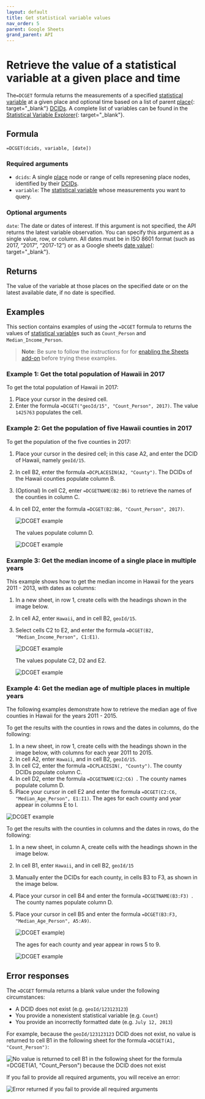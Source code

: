 ```yaml
---
layout: default
title: Get statistical variable values
nav_order: 5
parent: Google Sheets
grand_parent: API
---
```


# Retrieve the value of a statistical variable at a given place and time

The`=DCGET` formula returns the measurements of a specified [statistical variable](/glossary.html#variable) at a given place and optional time based on a list of parent [place](https://datacommons.org/browser/Place){: target="_blank"} [DCIDs](/glossary.html#dcid). A complete list of variables can be found in the [Statistical Variable Explorer](https://datacommons.org/tools/statvar){: target="_blank"}.

## Formula

```
=DCGET(dcids, variable, [date])
```

### Required arguments

* `dcids`: A single [place](/glossary.html#place) node or range of cells represening place nodes, identified by their [DCIDs](/glossary.html#dcid).
* `variable`: The [statistical variable](/glossary.html#variable) whose measurements you want to query.

### Optional arguments

`date`: The date or dates of interest. If this argument is not specified, the API returns the latest variable observation. You can specify this argument as a single value, row, or column. All dates must be in ISO 8601 format (such as 2017, “2017”, “2017-12”) or as a Google sheets [date value](https://support.google.com/docs/answer/3092969?hl=en){: target="_blank"}.

## Returns

The value of the variable at those places on the specified date or on the latest available date, if no date is specified.

## Examples

This section contains examples of using the `=DCGET` formula to returns the values of [statistical variable](/glossary.html#variable)s such as `Count_Person` and `Median_Income_Person`. 

> **Note**: Be sure to follow the instructions for for [enabling the Sheets add-on](/api/sheets/index.html#install) before trying these examples.

### Example 1: Get the total population of Hawaii in 2017

To get the total population of Hawaii in 2017:

1. Place your cursor in the desired cell.
1. Enter the formula `=DCGET("geoId/15", "Count_Person", 2017)`. The value `1425763` populates the cell.

### Example 2: Get the population of five Hawaii counties in 2017

To get the population of the five counties in 2017:

1. Place your cursor in the desired cell; in this case A2, and enter the DCID of Hawaii, namely `geoId/15`.
1. In cell B2, enter the formula `=DCPLACESIN(A2, "County")`. The DCIDs of the Hawaii counties populate column B.
1. (Optional) In cell C2, enter `=DCGETNAME(B2:B6)` to retrieve the names of the counties in column C.
1. In cell D2, enter the formula `=DCGET(B2:B6, "Count_Person", 2017)`.

    ![DCGET example](/assets/images/sheets/sheets_get_variable_input.png)

    The values populate column D.

    ![DCGET example](/assets/images/sheets/sheets_get_variable_output.png)

### Example 3: Get the median income of a single place in multiple years

This example shows how to get the median income in Hawaii for the years 2011 - 2013, with dates as columns:

1. In a new sheet, in row 1, create cells with the headings shown in the image below.
1. In cell A2, enter `Hawaii`, and in cell B2, `geoId/15`.
1. Select cells C2 to E2, and enter the formula `=DCGET(B2, "Median_Income_Person", C1:E1)`.

    ![DCGET example](/assets/images/sheets/sheets_get_variable_one_place_multiple_years_input.png)

    The values populate C2, D2 and E2.

    ![DCGET example](/assets/images/sheets/sheets_get_variable_one_place_multiple_years_output.png)

### Example 4: Get the median age of multiple places in multiple years

The following examples demonstrate how to retrieve the median age of five counties in Hawaii for the years 2011 - 2015. 

To get the results with the counties in rows and the dates in columns, do the following:

1. In a new sheet, in row 1, create cells with the headings shown in the image below, with columns for each year 2011 to 2015.
1. In cell A2, enter `Hawaii`, and in cell B2, `geoId/15`.
1. In cell C2, enter the formula `=DCPLACESIN(, "County")`. The county DCIDs populate column C.
1. In cell D2, enter the formula `=DCGETNAME(C2:C6) `. The county names populate column D.
1. Place your cursor in cell E2 and enter the formula `=DCGET(C2:C6, "Median_Age_Person", E1:I1)`. The ages for each county and year appear in columns E to I.  

![DCGET example](/assets/images/sheets/sheets_get_variable_places_column_years_row_output.png)

To get the results with the counties in columns and the dates in rows, do the following:

1. In a new sheet, in column A, create cells with the headings shown in the image below.
1. In cell B1, enter `Hawaii`, and in cell B2, `geoId/15`
1. Manually enter the DCIDs for each county, in cells B3 to F3, as shown in the image below.
1. Place your cursor in cell B4 and enter the formula `=DCGETNAME(B3:F3) `. The county names populate column D.
1. Place your cursor in cell B5 and enter the formula `=DCGET(B3:F3, "Median_Age_Person", A5:A9)`. 

    ![DCGET example)](/assets/images/sheets/sheets_get_variable_places_row_years_column_input.png)

    The ages for each county and year appear in rows 5 to 9.

    ![DCGET example](/assets/images/sheets/sheets_get_variable_places_row_years_column_output.png)

## Error responses

The `=DCGET` formula returns a blank value under the following circumstances:

* A DCID does not exist (e.g. `geoId/123123123`)
* You provide a nonexistent statistical variable (e.g. `Count`)
* You provide an incorrectly formatted date (e.g. `July 12, 2013`)

For example, because the `geoId/123123123` DCID does not exist, no value is returned to cell B1 in the following sheet for the formula `=DCGET(A1, "Count_Person")`:

![No value is returned to cell B1 in the following sheet for the formula `=DCGET(A1, "Count_Person")` because the DCID does not exist](/assets/images/sheets/sheets_get_variable_nonexistent_dcid.png)

If you fail to provide all required arguments, you will receive an error:

![Error returned if you fail to provide all required arguments](/assets/images/sheets/sheets_get_variable_incorrect_args.png)

